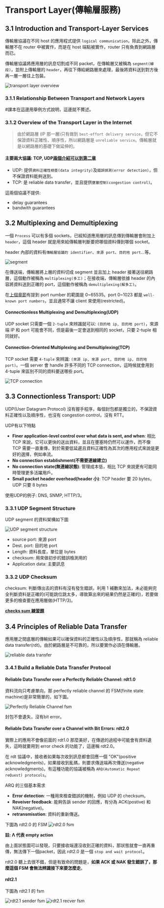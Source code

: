 # Transport Layer(傳輸層服務)

## 3.1 Introduction and Transport-Layer Services

傳輸層協議在不同 host 的應用程式提供 `logical communication`，除此之外，傳輸層不在 router 中被實作，而是在 host 端點被實作，router 只有負責到網路層而已。

傳輸層協議將應用層的訊息切割成不同 packet，在傳輸層又被稱為 `segment(線段)`，並附上傳輸層的 `header`，再往下傳給網路層來處理，最後將資料送到對方後再一層一層往上包裝。

![transport layer overview](imgs/transport%20layer%20overview.png)

### 3.1.1 Relationship Between Transport and Network Layers

#課本在這邊用舉例方式說明，這邊就不贅述。


### 3.1.2 Overview of the Transport Layer in the Internet

> 由於網路層 (IP 那一層)只有做到 `best-effort delivery service`，但它不保證資料正確性、順序性，所以網路層是 `unreliable service`。傳輸層就是以網路層的基礎下做延伸的。

#### 主要兩大協議: TCP, UDP[兩個介紹可以到第二章](../chapter-2/Application%20Layer.md)

- UDP: 提供`資料正確性檢查(data integrity)`及`錯誤偵測(error detection)`，但不保證資料能夠送到。
- TCP: 是 reliable data transfer，並且提供`壅塞控制(congestion control)`。

這兩個協議不提供:
- delay guarantees
- bandwith guarantees

## 3.2 Multiplexing and Demultiplexing

一個 `Process` 可以有多個 sockets，已經知道應用層的訊息傳到傳輸層會附加上 `header`，這個 header 就是用來給傳輸層判斷要把哪個資料傳到哪個 socket。

header 內部的資料有`傳輸層協議的 identifier`、`來源 port`、`目的地 port`...等。

![segment](imgs/segment.png)

在傳送端，傳輸層將上層的資料切成 segment 並且加上 header 接著送往網路層，這個動作被稱為 `multiplexing(多工)`；在接收端，傳輸層依據 header 的內容將資料送到正確的 port，這個動作被稱為 `demultiplexing(解多工)`。

在[上個章節](../chapter-2/Application%20Layer.md)有提到 port number 的範圍是 0~65535。port 0~1023 都是 `well-known port numbers`，並且通常不讓 client 來使用(restricted)。

#### Connectionless Multiplexing and Demultiplexing(UDP)

UDP socket 只需要一個 `2-tuple` 來辨識就可以: `(目的地 ip, 目的地 port)`，來源端 IP 和 port 可能會不同，但是最後一定會送到相同的 socket，只要 2-tuple 相同就好。

#### Connection-Oriented Multiplexing and Demultiplexing(TCP)

TCP socket 需要 `4-tuple` 來辨識: `(來源 ip, 來源 port, 目的地 ip, 目的地 port)`。一個 server 會 handle 許多不同的 TCP connection，這時候就會用到 4-tuple 來區別不同的資料要送哪些 port。

![TCP connection](imgs/TCP%20connection.png)

## 3.3 Connectionless Transport: UDP

UDP(User Datagram Protocol) 沒有握手程序，每個封包都是獨立的，不保證資料正確性以及順序性，也沒有 congestion control，沒有 RTT。

UDP有以下特點
- **Finer application-level control over what data is sent, and when**: 相比 TCP 來說，它可以更快的送出資料，並且在壅塞時仍然可以運作，而不像 TCP 需要一直重傳，對於需要低延遲且資料正確性為其次的應用程式來說是更好的選擇，例如串流。
- **No connection establishment(不需要連線建立)**
- **No connection state(無連線狀態)**: 管理成本低，相比 TCP 來說更有可能同時管理更多活躍用戶。
- **Small packet header overhead(header 小)**: TCP header 要 20 bytes，UDP 只要 8 bytes

使用UDP的例子: DNS, SNMP, HTTP/3。

### 3.3.1 UDP Segment Structure

UDP segment 的資料架構如下圖

![UDP segment structure](imgs/UDP%20segment%20structure.png)

- source port: 來源 port
- Dest. port: 目的地 port
- Length: 資料長度，單位是 bytes
- checksum: 用來做初步的錯誤檢測用的
- Application data: 主要訊息

### 3.3.2 UDP Checksum

checksum: 判斷傳出去的資料有沒有發生錯誤，利用 1 補數來加法，未必能夠完全判斷資料是正確的(可能跳位跳太多，導致算出來的結果仍然是正確的)，若要做更多的檢查要在應用層做(HTTP/3)。

[**checks sum 練習題**](https://gaia.cs.umass.edu/kurose_ross/interactive/internet_checksum.php)


## 3.4 Principles of Reliable Data Transfer

應用層之間底層的傳輸如果可以確保資料的正確性以及順序性，那就稱為 reliable data transfer(rdt)。由於網路層是不可靠的，所以要實作必須在傳輸層。

![reliable data transfer](imgs/reliable%20data%20transfer.png)

### 3.4.1 Build a Reliable Data Transfer Protocol

#### Reliable Data Transfer over a Perfectly Reliable Channel: rdt1.0

資料流向只考慮單向，那 perfectly reliable channel 的 FSM(finite state machine)是非常簡單的，如下圖。

![Perfectly Reliable Channel fsm](imgs/Perfectly%20Reliable%20Channel%20fsm.png)

封包不會遺失，沒有bit error。



#### Reliable Data Transfer over a Channel with Bit Errors: rdt2.0

實際上的應用不會像前面的 rdt1.0 那麼美好，在傳遞的過程中可能會有資料遺失，這時就要用到 error check 的功能了，這邊稱 rdt2.0。

在 rdt 協議中，接收者如果每次收到訊息都會回應一個 "OK"(positive acknowledgments)，如果接收到亂碼，則要求傳送端再次傳送(negative  acknowledgments)。有這種功能的協議被稱為 `ARQ(Automatic Repeat reQuest) protocols`。

ARQ 的三個基本需求
- **Error detection**: 一種用來檢查錯誤的機制，例如 UDP 的 checksum。
- **Reveiver feedback**: 能夠告訴 sender 的回應，有分為 ACK(postive) 和 NAK(negative)。
- **retransmisstion**: 資料的重新傳送。

下圖為 rdt2.0 的 FSM
![rdt2.0 fsm](imgs/rdt2.0%20fsm.png)

**註: Λ 代表 empty action**

由上面狀態圖可以發現，只要接收端還沒收到正確的資料，那狀態就會一直再重傳，無法傳下一個packet，因此 rdt2.0 是一個 `stop and wait protocol`。

rdt2.0 聽上去很不錯，但是有致命的問題是，**如果 ACK 或 NAK 發生錯誤了，那麼這個 FSM 會無法辨識接下來要怎麼走**。

#### rdt2.1

下圖為 rdt2.1 的 fsm

![rdt2.1 sender fsm](imgs/rdt2.1%20sender%20fsm.png)
![rdt2.1 recver fsm](imgs/rdt2.1%20recver%20fsm.png)